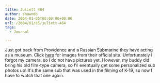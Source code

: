 ```yaml
---
title: Juliett 484
author: shawndo
date: 2004-01-05T00:00:00+00:00
url: /2004/01/05/juliett-484
tags:
  - Journal

---
```

Just got back from Providence and a Russian Submarine they have acting as a museum. Click [here][1] for images from their official site. Unfortunately I forgot my camera, so I do not have pictures yet. However, my buddy did bring his old film-type camera, so I'll eventually get some personalized sub photos up! It's the same sub that was used in the filming of K-19, so now I have to watch that one again.

 [1]: http://www.juliett484.org/juliett/juliettphotos.html